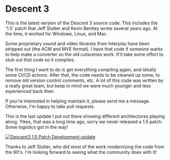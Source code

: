 # Descent 3

This is the latest version of the Descent 3 source code. This includes the '1.5' patch that Jeff Slutter and Kevin Bentley wrote several years ago. At the time, it worked for Windows, Linux, and Mac. 

Some proprietary sound and video libraries from Interplay have been stripped out (the ACM and MVE format). I have that code if someone wants to help make a converter so the old cutscenes work. It'll take some effort to stub out that code so it compiles. 

The first thing I want to do is get everything compiling again, and ideally some CI/CD actions. After that, the code needs to be cleaned up some, to remove old version control comments, etc. A lot of this code was written by a really great team, but keep in mind we were much younger and less experienced back then.

If you're interested in helping maintain it, please send me a message. Otherwise, I'm happy to take pull requests.

This is the last update I put out there showing different architectures playing along. Yikes, that was a long time ago, sorry we never released a 1.5 patch. Some logistics got in the way!

[![Descent3 1.5 Patch Development update](https://img.youtube.com/vi/oasEAoPHk7I/0.jpg)](https://www.youtube.com/watch?v=oasEAoPHk7I)

Thanks to Jeff Slutter, who did most of the work modernizing the code from the 90's. I'm looking forward to seeing what the community does with it!
